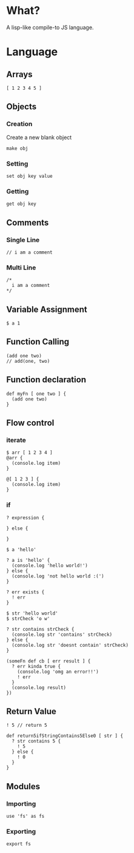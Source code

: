 # What?

A lisp-like compile-to JS language.

# Language

## Arrays

```
[ 1 2 3 4 5 ]
```

## Objects

### Creation

Create a new blank object

```
make obj
```

### Setting

```
set obj key value
```

### Getting

```
get obj key
```

## Comments

### Single Line

```
// i am a comment
```

### Multi Line

```
/*
  i am a comment
*/
```

## Variable Assignment

```
$ a 1
```

## Function Calling

```
(add one two)
// add(one, two)
```

## Function declaration

```
def myFn [ one two ] {
  (add one two)
}
```

## Flow control

### iterate

```
$ arr [ 1 2 3 4 ]
@arr {
  (console.log item)
}
```

```
@[ 1 2 3 ] {
  (console.log item)
}
```

### if

```
? expression {

} else {

}
```

```
$ a 'hello'

? a is 'hello' {
  (console.log 'hello world!')
} else {
  (console.log 'not hello world :(')
}
```

```
? err exists {
  ! err
}
```

```
$ str 'hello world'
$ strCheck 'o w'

? str contains strCheck {
  (console.log str 'contains' strCheck)
} else {
  (console.log str 'doesnt contain' strCheck)
}
```

```
(someFn def cb [ err result ] {
  ? err kinda true {
    (console.log 'omg an error!!')
    ! err
  }
  (console.log result)
})
```

## Return Value

```
! 5 // return 5
```

```
def return5ifStringContains5Else0 [ str ] {
  ? str contains 5 {
    ! 5
  } else {
    ! 0
  }
}
```

## Modules

### Importing

```
use 'fs' as fs
```

### Exporting

```
export fs
```
